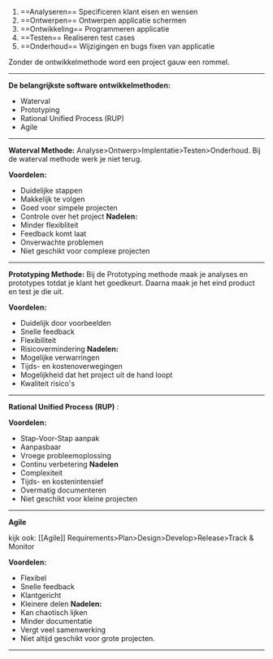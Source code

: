 1. ==Analyseren==
   Specificeren klant eisen en wensen
2. ==Ontwerpen==
   Ontwerpen applicatie schermen
3. ==Ontwikkeling==
   Programmeren applicatie
4. ==Testen==
   Realiseren test cases
5. ==Onderhoud==
   Wijzigingen en bugs fixen van applicatie

Zonder de ontwikkelmethode word een project gauw een rommel.


---
**De belangrijkste software ontwikkelmethoden:**
- Waterval 
- Prototyping
- Rational Unified Process (RUP) 
- Agile
---
**Waterval Methode:**
Analyse>Ontwerp>Implentatie>Testen>Onderhoud.
Bij de waterval methode werk je niet terug.

**Voordelen:**
- Duidelijke stappen
- Makkelijk te volgen
- Goed voor simpele projecten
- Controle over het project
**Nadelen:**
- Minder flexibliteit
- Feedback komt laat
- Onverwachte problemen
- Niet geschikt voor complexe projecten
---
**Prototyping Methode:**
Bij de Prototyping methode maak je analyses en prototypes totdat je klant het goedkeurt. Daarna maak je het eind product en test je die uit.

**Voordelen:**
- Duidelijk door voorbeelden
- Snelle feedback
- Flexibiliteit
- Risicovermindering
**Nadelen:**
- Mogelijke verwarringen
- Tijds- en kostenoverwegingen
- Mogelijkheid dat het project uit de hand loopt
- Kwaliteit risico's
___
**Rational Unified Process (RUP)** :

**Voordelen:**
- Stap-Voor-Stap aanpak
- Aanpasbaar
- Vroege probleemoplossing
- Continu verbetering
**Nadelen**
- Complexiteit
- Tijds- en kostenintensief
- Overmatig documenteren
- Niet geschikt voor kleine projecten
---
**Agile**

kijk ook:
[[Agile]]
Requirements>Plan>Design>Develop>Release>Track & Monitor

**Voordelen:**
- Flexibel
- Snelle feedback
- Klantgericht
- Kleinere delen
**Nadelen:**
- Kan chaotisch lijken
- Minder documentatie
- Vergt veel samenwerking
- Niet altijd geschikt voor grote projecten.
---
